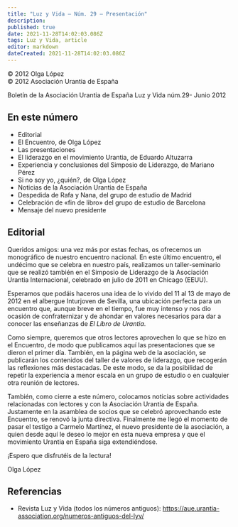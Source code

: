 ```yaml
---
title: "Luz y Vida — Núm. 29 — Presentación"
description: 
published: true
date: 2021-11-28T14:02:03.086Z
tags: Luz y Vida, article
editor: markdown
dateCreated: 2021-11-28T14:02:03.086Z
---
```


<p class="v-card v-sheet theme--light grey lighten-3 px-2">© 2012 Olga López<br>© 2012 Asociación Urantia de España</p>

Boletín de la Asociación Urantia de España
Luz y Vida núm.29- Junio 2012

## En este número

- Editorial
- El Encuentro, de Olga López
- Las presentaciones
- El liderazgo en el movimiento Urantia, de Eduardo Altuzarra
- Experiencia y conclusiones del Simposio de Liderazgo, de Mariano Pérez
- Si no soy yo, ¿quién?, de Olga López
- Noticias de la Asociación Urantia de España
- Despedida de Rafa y Nana, del grupo de estudio de Madrid
- Celebración de «fin de libro» del grupo de estudio de Barcelona
- Mensaje del nuevo presidente


## Editorial

Queridos amigos: una vez más por estas fechas, os ofrecemos un monográfico de nuestro encuentro nacional. En este último encuentro, el undécimo que se celebra en nuestro país, realizamos un taller-seminario que se realizó también en el Simposio de Liderazgo de la Asociación Urantia Internacional, celebrado en julio de 2011 en Chicago (EEUU).

Esperamos que podáis haceros una idea de lo vivido del 11 al 13 de mayo de 2012 en el albergue Inturjoven de Sevilla, una ubicación perfecta para un encuentro que, aunque breve en el tiempo, fue muy intenso y nos dio ocasión de confraternizar y de ahondar en valores necesarios para dar a conocer las enseñanzas de _El Libro de Urantia_.

Como siempre, queremos que otros lectores aprovechen lo que se hizo en el Encuentro, de modo que publicamos aquí las presentaciones que se dieron el primer día. También, en la página web de la asociación, se publicarán los contenidos del taller de valores de liderazgo, que recogerán las reflexiones más destacadas. De este modo, se da la posibilidad de repetir la experiencia a menor escala en un grupo de estudio o en cualquier otra reunión de lectores.

También, como cierre a este número, colocamos noticias sobre actividades relacionadas con lectores y con la Asociación Urantia de España. Justamente en la asamblea de socios que se celebró aprovechando este Encuentro, se renovó la junta directiva. Finalmente me llegó el momento de pasar el testigo a Carmelo Martínez, el nuevo presidente de la asociación, a quien desde aquí le deseo lo mejor en esta nueva empresa y que el movimiento Urantia en España siga extendiéndose.

¡Espero que disfrutéis de la lectura!

Olga López

## Referencias

- Revista Luz y Vida (todos los números antiguos): https://aue.urantia-association.org/numeros-antiguos-del-lyv/